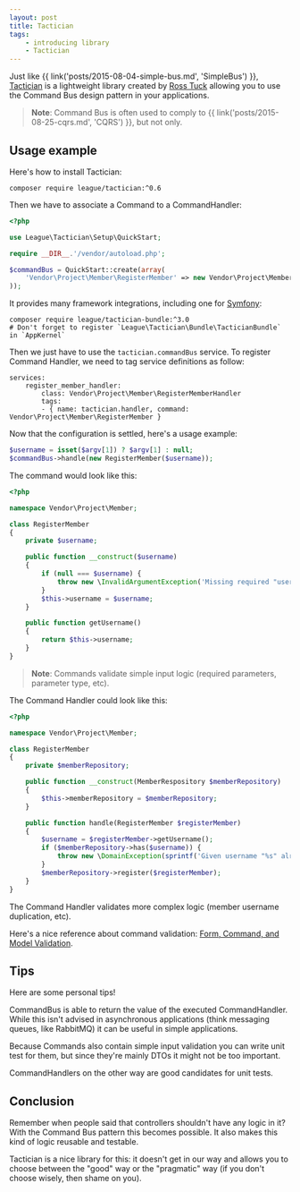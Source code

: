 ```yaml
---
layout: post
title: Tactician
tags:
    - introducing library
    - Tactician
---
```


Just like {{ link('posts/2015-08-04-simple-bus.md', 'SimpleBus') }},
[Tactician](https://tactician.thephpleague.com/) is a lightweight library created by
[Ross Tuck](http://rosstuck.com/) allowing you to use the Command Bus design pattern
in your applications.

> **Note**: Command Bus is often used to comply to {{ link('posts/2015-08-25-cqrs.md', 'CQRS') }}, but not only.

## Usage example

Here's how to install Tactician:

    composer require league/tactician:^0.6

Then we have to associate a Command to a CommandHandler:

```php
<?php

use League\Tactician\Setup\QuickStart;

require __DIR__.'/vendor/autoload.php';

$commandBus = QuickStart::create(array(
    'Vendor\Project\Member\RegisterMember' => new Vendor\Project\Member\RegisterMemberHandler(),
));
```

It provides many framework integrations, including one for [Symfony](http://symfony.com/):

    composer require league/tactician-bundle:^3.0
    # Don't forget to register `League\Tactician\Bundle\TacticianBundle` in `AppKernel`

Then we just have to use the `tactician.commandBus` service. To register Command Handler, we
need to tag service definitions as follow:

```
services:
    register_member_handler:
        class: Vendor\Project\Member\RegisterMemberHandler
        tags:
        - { name: tactician.handler, command: Vendor\Project\Member\RegisterMember }
```

Now that the configuration is settled, here's a usage example:

```php
$username = isset($argv[1]) ? $argv[1] : null;
$commandBus->handle(new RegisterMember($username));
```

The command would look like this:

```php
<?php

namespace Vendor\Project\Member;

class RegisterMember
{
    private $username;

    public function __construct($username)
    {
        if (null === $username) {
            throw new \InvalidArgumentException('Missing required "username" parameter');
        }
        $this->username = $username;
    }

    public function getUsername()
    {
        return $this->username;
    }
}
```

> **Note**: Commands validate simple input logic (required parameters, parameter type, etc).

The Command Handler could look like this:

```php
<?php

namespace Vendor\Project\Member;

class RegisterMember
{
    private $memberRepository;

    public function __construct(MemberRespository $memberRepository)
    {
        $this->memberRepository = $memberRepository;
    }

    public function handle(RegisterMember $registerMember)
    {
        $username = $registerMember->getUsername();
        if ($memberRepository->has($username)) {
            throw new \DomainException(sprintf('Given username "%s" already exists, and duplicates are not allowed', $username));
        }
        $memberRepository->register($registerMember);
    }
}
```

The Command Handler validates more complex logic (member username duplication, etc).

Here's a nice reference about command validation: [Form, Command, and Model Validation](http://verraes.net/2015/02/form-command-model-validation/).

## Tips

Here are some personal tips!

CommandBus is able to return the value of the executed CommandHandler.
While this isn't advised in asynchronous applications (think messaging queues, like RabbitMQ)
it can be useful in simple applications.

Because Commands also contain simple input validation you can write unit test for them,
but since they're mainly DTOs it might not be too important.

CommandHandlers on the other way are good candidates for unit tests.

## Conclusion

Remember when people said that controllers shouldn't have any logic in it?
With the Command Bus pattern this becomes possible.
It also makes this kind of logic reusable and testable.

Tactician is a nice library for this: it doesn't get in our way and allows you to choose between
the "good" way or the "pragmatic" way (if you don't choose wisely, then shame on you).

